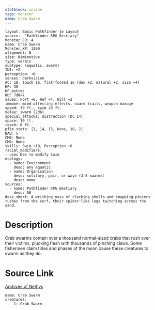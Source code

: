 ```yaml
---
statblock: inline
tags: monster
name: Crab Swarm
---
```

```statblock
layout: Basic Pathfinder 1e Layout
source:  "Pathfinder RPG Bestiary"
Monster_CR: 4
name: Crab Swarm
Monster_XP: 1200
alignment: N
size: Diminutive
type: vermin
subtype: (aquatic, swarm)
INI: +2
perception: +0
senses: darkvision
AC: 18, touch 16, flat-footed 16 (dex +2, natural +2, size +4)
HP: 38
HP_extra: 
HD: 7d8+7
saves: Fort +6, Ref +4, Will +2
immune: mind-affecting effects, swarm traits, weapon damage
speed: 30 ft., swim 20 ft.
melee: swarm (2d6)
special_attacks: distraction (DC 14)
space: 10 ft.
reach: 0 ft.
pf1e_stats: [1, 14, 13, None, 10, 2]
BAB: 5
CMB: None
CMD: None
skills: Swim +10, Perception +0
racial_modifiers:
- uses Dex to modify Swim
ecology:
  - name: Environment
    desc: any aquatic
  - name: Organisation
    desc: solitary, pair, or wave (3-8 swarms)
    desc: none
sources:
  - name: Pathfinder RPG Bestiary
    desc: 50
desc_short: A writhing mass of clacking shells and snapping pincers rushes from the surf, their spider-like legs twitching across the sand.
```
# Description
Crab swarms contain over a thousand normal-sized crabs that rush over their victims, plucking flesh with thousands of pinching claws. Some fishermen claim tides and phases of the moon cause these creatures to swarm as they do.
# Source Link
[Archives of Nethys](https://aonprd.com/MonsterDisplay.aspx?ItemName=Crab%20Swarm)
```encounter-table
name: Crab Swarm
creatures:
  - 1: Crab Swarm
```
